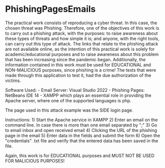 # PhishingPagesEmails

   
   The practical work consists of reproducing a cyber threat. In this case, the chosen threat was Phishing. Therefore, one of the objectives of this work is to carry 
out a phishing attack, with the purposes: to raise awareness about these types of threats and how simple it is; and anyone, with the right tools, can carry out this 
type of attack.
   The links that relate to the phishing attack are not available online, as the intention of this practical work is solely for academic/educational purposes and to raise
awareness about this problem that has been increasing since the pandemic began.
  Additionally, the information contained in this work must be used for EDUCATIONAL and NON-MALICIOUS purposes, since phishing is a crime! The tests that were made 
through this application to test it, had the due authorization of the victims.
  
  Software Used:
    - Email Server: Visual Studio 2022
    - Phishing Pages: NetBeans IDE 14
    - XAMPP which plays an essential role in providing the Apache server, where one of the supported languages is php.
  
  The page used in this attack example was the SIDE login page.
  
  Instructions:
    1) Start the Apache service in XAMPP
    2) Enter an email on the command line. In case there is more than one email separated by ";"
    3) Go to email inbox and open received email
    4) Clicking the URL of the phishing page in the email
    5) Enter data in the fields and submit the form
    6) Open the "credentials" .txt file and verify that the entered data has been saved in the file.
  
  Again, this work is for EDUCATIONAL purposes and MUST NOT BE USED FOR MALICIOUS PURPOSES!

